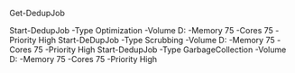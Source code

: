 Get-DedupJob

Start-DedupJob -Type Optimization -Volume D: -Memory 75 -Cores 75 -Priority High
Start-DeDupJob -Type Scrubbing -Volume D: -Memory 75 -Cores 75 -Priority High
Start-DedupJob -Type GarbageCollection -Volume D: -Memory 75 -Cores 75 -Priority High
